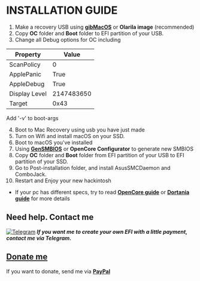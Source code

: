 # INSTALLATION GUIDE

1. Make a recovery USB using [**gibMacOS**](https://github.com/corpnewt/gibMacOS) or **Olarila image** (recommended)
2. Copy **OC** folder and **Boot** folder to EFI partition of your USB.
3. Change all Debug options for OC including

| Property | Value |
| - | - |
| ScanPolicy | 0 |        
| ApplePanic | True |
| AppleDebug | True |
| Display Level | 2147483650 |
| Target | 0x43 |

Add '-v' to boot-args

4. Boot to Mac Recovery using usb you have just made
5. Turn on Wifi and install macOS on your SSD.
6. Boot to macOS you've installed
7. Using [**GenSMBIOS**](https://github.com/corpnewt/GenSMBIOS) or **OpenCore Configurator** to generate new SMBIOS
8. Copy **OC** folder and **Boot** folder from EFI partition of your USB to EFI partition of your SSD.
9. Go to Post-installation folder, and install AsusSMCDaemon and ComboJack.
10. Restart and Enjoy your new hackintosh


- If your pc has different specs, try to read [**OpenCore guide**](https://github.com/acidanthera/OpenCorePkg/blob/master/Docs/Configuration.pdf) or [**Dortania guide**](https://dortania.github.io/OpenCore-Desktop-Guide/installer-guide/) for more details

## Need help. Contact me
[![Telegram](https://img.shields.io/badge/Chat_on-Telegram-blue.svg)](https://t.me/tunglamvghy)
***If you want me to create your own EFI with a little payment, contact me via Telegram.***

## [Donate me](https://paypal.me/vtlam98)
If you want to donate, send me via [**PayPal**](https://paypal.me/vtlam98)
